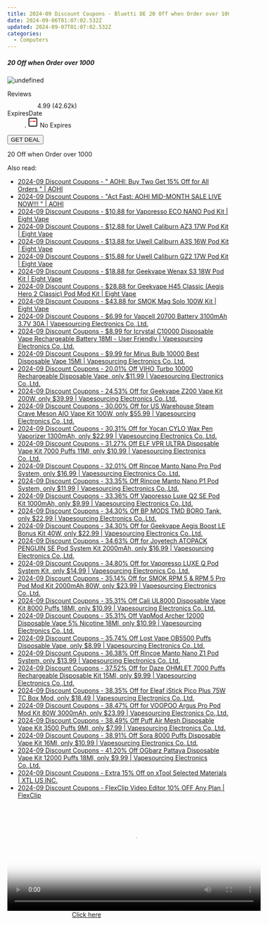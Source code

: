 ```yaml
---
title: 2024-09 Discount Coupons - Bluetti DE 20 Off when Order over 1000
date: 2024-09-06T01:07:02.532Z
updated: 2024-09-07T01:07:02.532Z
categories:
  - Computers
---
```



<div class="max-w-4xl mx-auto grid grid-cols-1 lg:max-w-5xl lg:gap-x-20 lg:grid-cols-2">
  <div class="relative p-3 col-start-1 row-start-1 flex flex-col-reverse rounded-lg bg-gradient-to-t from-black/75 via-black/0 sm:bg-none sm:row-start-2 sm:p-0 lg:row-start-1">
    <h5 class="mt-1 text-lg font-semibold text-white sm:text-slate-900 md:text-2xl dark:sm:text-white">20 Off when Order over 1000</h5>
  </div>
  
  <div class="col-start-1 col-end-3 row-start-1 grid gap-4 sm:mb-6 sm:grid-cols-4 lg:col-start-2 lg:row-span-6 lg:row-end-6 lg:mb-0 lg:gap-6">
      <img src="https://cdn3.impact.com//display-logo-via-campaign/17092.gif" onClick="javascript:window.open(decodeURIComponent('https%3A%2F%2Fbluettide.pxf.io%2Fc%2F5597632%2F1728587%2F17092'), '_blank');void(0);" alt="undefined" class="h-60 w-full rounded-lg object-cover sm:col-span-2 sm:h-52 lg:col-span-full" loading="lazy" />
    
  </div>
  <dl class="row-start-2 mt-4 flex items-center text-xs font-medium sm:row-start-3 sm:mt-1 md:mt-2.5 lg:row-start-2">
    <dt class="sr-only">Reviews</dt>
    <dd class="flex items-center text-indigo-600 dark:text-indigo-400">
      <svg width="24" height="24" fill="none" aria-hidden="true" class="mr-1 stroke-current dark:stroke-indigo-500">
        <path d="m12 5 2 5h5l-4 4 2.103 5L12 16l-5.103 3L9 14l-4-4h5l2-5Z" stroke-width="2" stroke-linecap="round" stroke-linejoin="round" />
      </svg>
      <span>4.99 <span class="font-normal text-slate-400">(42.62k)</span></span>
    </dd>
    <dt class="sr-only">ExpiresDate</dt>
    <dd class="flex items-center">
      <svg width="2" height="2" aria-hidden="true" fill="currentColor" class="mx-3 text-slate-300">
        <circle cx="1" cy="1" r="1" />
      </svg>
      <svg width="24" height="24" viewBox="0 0 24 24" fill="none" stroke="currentColor" stroke-width="2">
        <rect x="3" y="3" width="18" height="18" rx="2" fill="#fff" />
        <path d="M6 10L18 10" stroke="red" stroke-width="2" fill="none" />
        <path d="M10 6L10 18" stroke="#fff" stroke-width="2" fill="none" />
      </svg>
      No Expires    </dd>
  </dl>
  <div class="col-start-1 row-start-3 mt-4 self-center sm:col-start-2 sm:row-span-2 sm:row-start-2 sm:mt-0 lg:col-start-1 lg:row-start-3 lg:row-end-4 lg:mt-6">
    <button type="button" onClick="javascript:window.open(decodeURIComponent('https%3A%2F%2Fbluettide.pxf.io%2Fc%2F5597632%2F1728587%2F17092'), '_blank');void(0);" class="rounded-lg bg-red-600 px-3 py-2 text-sm font-medium leading-6 text-white">GET DEAL</button>
  </div>
  <p class="col-start-1 mt-4 text-sm leading-6 sm:col-span-2 lg:col-span-1 lg:row-start-4 lg:mt-6 dark:text-slate-400">
    20 Off when Order over 1000  </p>
</div>
<span class="atpl-alsoreadstyle">Also read:</span>
<div><ul>
<li><a href="https://coupons.techidaily.com/coupon-1089766-share-127380-sale/"><u>2024-09 Discount Coupons - " AOHI: Buy Two Get 15% Off for All Orders " | AOHI</u></a></li>
<li><a href="https://coupons.techidaily.com/coupon-1089764-share-127380-sale/"><u>2024-09 Discount Coupons - "Act Fast: AOHI MID-MONTH SALE LIVE NOW!!! " | AOHI</u></a></li>
<li><a href="https://coupons.techidaily.com/coupon-1088926-share-59344-sale/"><u>2024-09 Discount Coupons - $10.88 for Vaporesso ECO NANO Pod Kit | Eight Vape</u></a></li>
<li><a href="https://coupons.techidaily.com/coupon-1088927-share-59344-sale/"><u>2024-09 Discount Coupons - $12.88 for Uwell Caliburn AZ3 17W Pod Kit | Eight Vape</u></a></li>
<li><a href="https://coupons.techidaily.com/coupon-1088931-share-59344-sale/"><u>2024-09 Discount Coupons - $13.88 for Uwell Caliburn A3S 16W Pod Kit | Eight Vape</u></a></li>
<li><a href="https://coupons.techidaily.com/coupon-1088928-share-59344-sale/"><u>2024-09 Discount Coupons - $15.88 for Uwell Caliburn GZ2 17W Pod Kit | Eight Vape</u></a></li>
<li><a href="https://coupons.techidaily.com/coupon-1086548-share-59344-sale/"><u>2024-09 Discount Coupons - $18.88 for Geekvape Wenax S3 18W Pod Kit | Eight Vape</u></a></li>
<li><a href="https://coupons.techidaily.com/coupon-1088930-share-59344-sale/"><u>2024-09 Discount Coupons - $28.88 for Geekvape H45 Classic (Aegis Hero 2 Classic) Pod Mod Kit | Eight Vape</u></a></li>
<li><a href="https://coupons.techidaily.com/coupon-1088932-share-59344-sale/"><u>2024-09 Discount Coupons - $43.88 for SMOK Mag Solo 100W Kit | Eight Vape</u></a></li>
<li><a href="https://coupons.techidaily.com/coupon-1090557-share-90958-sale/"><u>2024-09 Discount Coupons - $6.99 for Vapcell 20700 Battery 3100mAh 3.7V 30A | Vapesourcing Electronics Co.,Ltd.</u></a></li>
<li><a href="https://coupons.techidaily.com/coupon-1089895-share-90958-sale/"><u>2024-09 Discount Coupons - $8.99 for Icrystal C10000 Disposable Vape Rechargeable Battery 18Ml - User Friendly | Vapesourcing Electronics Co.,Ltd.</u></a></li>
<li><a href="https://coupons.techidaily.com/coupon-1086978-share-90958-sale/"><u>2024-09 Discount Coupons - $9.99 for Mirus Bulb 10000 Best Disposable Vape 15Ml | Vapesourcing Electronics Co.,Ltd.</u></a></li>
<li><a href="https://coupons.techidaily.com/coupon-1087677-share-90958-sale/"><u>2024-09 Discount Coupons - 20.01% Off VIHO Turbo 10000 Rechargeable Disposable Vape, only $11.99 | Vapesourcing Electronics Co.,Ltd.</u></a></li>
<li><a href="https://coupons.techidaily.com/coupon-1001005-share-90958-sale/"><u>2024-09 Discount Coupons - 24.53% Off for Geekvape Z200 Vape Kit 200W, only $39.99 | Vapesourcing Electronics Co.,Ltd.</u></a></li>
<li><a href="https://coupons.techidaily.com/coupon-988534-share-90958-sale/"><u>2024-09 Discount Coupons - 30.00% Off for US Warehouse Steam Crave Meson AIO Vape Kit 100W, only $55.99 | Vapesourcing Electronics Co.,Ltd.</u></a></li>
<li><a href="https://coupons.techidaily.com/coupon-1089817-share-90958-sale/"><u>2024-09 Discount Coupons - 30.31% Off for Yocan CYLO Wax Pen Vaporizer 1300mAh, only $22.99 | Vapesourcing Electronics Co.,Ltd.</u></a></li>
<li><a href="https://coupons.techidaily.com/coupon-1087456-share-90958-sale/"><u>2024-09 Discount Coupons - 31.27% Off ELF VPR ULTRA Disposable Vape Kit 7000 Puffs 11Ml, only $10.99 | Vapesourcing Electronics Co.,Ltd.</u></a></li>
<li><a href="https://coupons.techidaily.com/coupon-1087247-share-90958-sale/"><u>2024-09 Discount Coupons - 32.01% Off Rincoe Manto Nano Pro Pod System, only $16.99 | Vapesourcing Electronics Co.,Ltd.</u></a></li>
<li><a href="https://coupons.techidaily.com/coupon-1087245-share-90958-sale/"><u>2024-09 Discount Coupons - 33.35% Off Rincoe Manto Nano P1 Pod System, only $11.99 | Vapesourcing Electronics Co.,Ltd.</u></a></li>
<li><a href="https://coupons.techidaily.com/coupon-1054855-share-90958-sale/"><u>2024-09 Discount Coupons - 33.36% Off Vaporesso Luxe Q2 SE Pod Kit 1000mAh, only $9.99 | Vapesourcing Electronics Co.,Ltd.</u></a></li>
<li><a href="https://coupons.techidaily.com/coupon-1060430-share-90958-sale/"><u>2024-09 Discount Coupons - 34.30% Off BP MODS TMD BORO Tank, only $22.99 | Vapesourcing Electronics Co.,Ltd.</u></a></li>
<li><a href="https://coupons.techidaily.com/coupon-750895-share-90958-sale/"><u>2024-09 Discount Coupons - 34.30% Off for Geekvape Aegis Boost LE Bonus Kit 40W, only $22.99 | Vapesourcing Electronics Co.,Ltd.</u></a></li>
<li><a href="https://coupons.techidaily.com/coupon-672351-share-90958-sale/"><u>2024-09 Discount Coupons - 34.63% Off for Joyetech ATOPACK PENGUIN SE Pod System Kit 2000mAh, only $16.99 | Vapesourcing Electronics Co.,Ltd.</u></a></li>
<li><a href="https://coupons.techidaily.com/coupon-776002-share-90958-sale/"><u>2024-09 Discount Coupons - 34.80% Off for Vaporesso LUXE Q Pod System Kit, only $14.99 | Vapesourcing Electronics Co.,Ltd.</u></a></li>
<li><a href="https://coupons.techidaily.com/coupon-888883-share-90958-sale/"><u>2024-09 Discount Coupons - 35.14% Off for SMOK RPM 5 & RPM 5 Pro Pod Mod Kit 2000mAh 80W, only $23.99 | Vapesourcing Electronics Co.,Ltd.</u></a></li>
<li><a href="https://coupons.techidaily.com/coupon-1058462-share-90958-sale/"><u>2024-09 Discount Coupons - 35.31% Off Cali UL8000 Disposable Vape Kit 8000 Puffs 18Ml, only $10.99 | Vapesourcing Electronics Co.,Ltd.</u></a></li>
<li><a href="https://coupons.techidaily.com/coupon-1090525-share-90958-sale/"><u>2024-09 Discount Coupons - 35.31% Off VapMod Archer 12000 Disposable Vape 5% Nicotine 18Ml, only $10.99 | Vapesourcing Electronics Co.,Ltd.</u></a></li>
<li><a href="https://coupons.techidaily.com/coupon-1086922-share-90958-sale/"><u>2024-09 Discount Coupons - 35.74% Off Lost Vape OB5500 Puffs Disposable Vape, only $8.99 | Vapesourcing Electronics Co.,Ltd.</u></a></li>
<li><a href="https://coupons.techidaily.com/coupon-1087246-share-90958-sale/"><u>2024-09 Discount Coupons - 36.38% Off Rincoe Manto Nano Z1 Pod System, only $13.99 | Vapesourcing Electronics Co.,Ltd.</u></a></li>
<li><a href="https://coupons.techidaily.com/coupon-949660-share-90958-sale/"><u>2024-09 Discount Coupons - 37.52% Off for Daze OHMLET 7000 Puffs Rechargeable Disposable Kit 15Ml, only $9.99 | Vapesourcing Electronics Co.,Ltd.</u></a></li>
<li><a href="https://coupons.techidaily.com/coupon-797832-share-90958-sale/"><u>2024-09 Discount Coupons - 38.35% Off for Eleaf iStick Pico Plus 75W TC Box Mod, only $18.49 | Vapesourcing Electronics Co.,Ltd.</u></a></li>
<li><a href="https://coupons.techidaily.com/coupon-724789-share-90958-sale/"><u>2024-09 Discount Coupons - 38.47% Off for VOOPOO Argus Pro Pod Mod Kit 80W 3000mAh, only $23.99 | Vapesourcing Electronics Co.,Ltd.</u></a></li>
<li><a href="https://coupons.techidaily.com/coupon-1087128-share-90958-sale/"><u>2024-09 Discount Coupons - 38.49% Off Puff Air Mesh Disposable Vape Kit 3500 Puffs 9Ml, only $7.99 | Vapesourcing Electronics Co.,Ltd.</u></a></li>
<li><a href="https://coupons.techidaily.com/coupon-1030551-share-90958-sale/"><u>2024-09 Discount Coupons - 38.91% Off Sora 8000 Puffs Disposable Vape Kit 16Ml, only $10.99 | Vapesourcing Electronics Co.,Ltd.</u></a></li>
<li><a href="https://coupons.techidaily.com/coupon-1049652-share-90958-sale/"><u>2024-09 Discount Coupons - 41.20% Off OGbarz Pattaya Disposable Vape Kit 12000 Puffs 18Ml, only $9.99 | Vapesourcing Electronics Co.,Ltd.</u></a></li>
<li><a href="https://coupons.techidaily.com/coupon-1089468-share-106131-sale/"><u>2024-09 Discount Coupons - Extra 15% Off on xTool Selected Materials | XTL US INC.</u></a></li>
<li><a href="https://coupons.techidaily.com/coupon-874882-share-79751-sale/"><u>2024-09 Discount Coupons - FlexClip Video Editor 10% OFF Any Plan | FlexClip</u></a></li>
</ul></div>

<ins class="adsbygoogle"
      style="display:block"
      data-ad-client="ca-pub-7571918770474297"
      data-ad-slot="8358498916"
      data-ad-format="auto"
      data-full-width-responsive="true"></ins>
<!-- affiliate ads begin -->
<span id="1983473">
					<video width="576" height="240" style="cursor:pointer"
           poster="//a.impactradius-go.com/display-clicktoplayimage/1983473.png"
           onclick="if(!this.playClicked){this.play();this.setAttribute('controls',true);this.playClicked=true;}">
	   <source src="//a.impactradius-go.com/display-ad/22993-1983473">
	   <img src="//a.impactradius-go.com/display-clicktoplayimage/1983473.png" style="border: none; height: 100%; width: 100%; object-fit: contain">
	</video>
	<div style="width:360px;text-align:center"><a href="javascript:window.open(decodeURIComponent('https%3A%2F%2Fhomestyler.sjv.io%2Fc%2F5597632%2F1983473%2F22993'), '_blank');void(0);">Click here</a></div>
</span>
<img height="0" width="0" src="https://imp.pxf.io/i/5597632/1983473/22993" style="position:absolute;visibility:hidden;" border="0" />
<!-- affiliate ads end -->